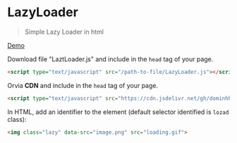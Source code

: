 # LazyLoader
> Simple Lazy Loader in html

[Demo](https://git.k6vn.org/example.html)

Download file "LaztLoader.js" and include in the `head` tag of your page.
```html
<script type="text/javascript" src="/path-to-file/LazyLoader.js"></script>
```
Orvia **CDN** and include in the `head` tag of your page.
```html
<script type="text/javascript" src="https://cdn.jsdelivr.net/gh/dominhhieu1405/LazyLoader@main/LazyLoader.js"></script>
```
In HTML, add an identifier to the element (default selector identified is `lozad` class):
```html
<img class="lazy" data-src="image.png" src="loading.gif">
```
